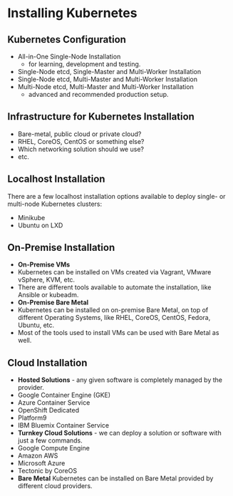 # Installing Kubernetes

## Kubernetes Configuration
* All-in-One Single-Node Installation
  - for learning, development and testing.
* Single-Node etcd, Single-Master and Multi-Worker Installation
* Single-Node etcd, Multi-Master and Multi-Worker Installation
* Multi-Node etcd, Multi-Master and Multi-Worker Installation
  - advanced and recommended production setup.

## Infrastructure for Kubernetes Installation
* Bare-metal, public cloud or private cloud?
* RHEL, CoreOS, CentOS or something else?
* Which networking solution should we use?
* etc.

## Localhost Installation
There are a few localhost installation options available to deploy single- or multi-node Kubernetes clusters:
* Minikube
* Ubuntu on LXD

## On-Premise Installation
* **On-Premise VMs**
 * Kubernetes can be installed on VMs created via Vagrant, VMware vSphere, KVM, etc.
 * There are different tools available to automate the installation, like Ansible or kubeadm.
* **On-Premise Bare Metal**
 * Kubernetes can be installed on on-premise Bare Metal, on top of different Operating Systems, like RHEL, CoreOS, CentOS, Fedora, Ubuntu, etc.
 * Most of the tools used to install VMs can be used with Bare Metal as well.

## Cloud Installation

* **Hosted Solutions** - any given software is completely managed by the provider.
 * Google Container Engine (GKE)
 * Azure Container Service
 * OpenShift Dedicated
 * Platform9
 * IBM Bluemix Container Service
* **Turnkey Cloud Solutions** - we can deploy a solution or software with just a few commands.
 * Google Compute Engine
 * Amazon AWS
 * Microsoft Azure
 * Tectonic by CoreOS
* **Bare Metal**
Kubernetes can be installed on Bare Metal provided by different cloud providers.
